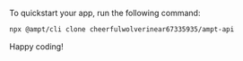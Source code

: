 To quickstart your app, run the following command: 

```bash
npx @ampt/cli clone cheerfulwolverinear67335935/ampt-api
```

Happy coding!